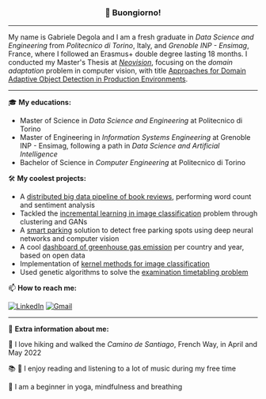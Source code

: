<h3 align="center">👋 Buongiorno!</h3>

---

My name is Gabriele Degola and I am a fresh graduate in *Data Science and Engineering* from *Politecnico di Torino*, Italy, and *Grenoble INP - Ensimag*, France, where I followed an Erasmus+ double degree lasting 18 months. I conducted my Master's Thesis at [*Neovision*](https://neovision.fr/en/), focusing on the *domain adaptation* problem in computer vision, with title [Approaches for Domain Adaptive Object Detection in Production Environments](http://webthesis.biblio.polito.it/id/eprint/22642).

---

🎓 **My educations:**
- Master of Science in *Data Science and Engineering* at Politecnico di Torino
- Master of Engineering in *Information Systems Engineering* at Grenoble INP - Ensimag, following a path in *Data Science and Artificial Intelligence*
- Bachelor of Science in *Computer Engineering* at Politecnico di Torino


🛠️ **My coolest projects:**
- A [distributed big data pipeline of book reviews](https://github.com/gabridego/book-reviews-processing), performing word count and sentiment analysis
- Tackled the [incremental learning in image classification](https://github.com/gabridego/MLDL20_Incremental_Learning) problem through clustering and GANs
- A [smart parking](https://colab.research.google.com/drive/1xyzOMMt3ZT2X23l-SyhueuMNpC89NG3t?usp=sharing) solution to detect free parking spots using deep neural networks and computer vision
- A cool [dashboard of greenhouse gas emission](https://github.com/gabridego/greenhouse-gas-emissions-dashboard) per country and year, based on open data
- Implementation of [kernel methods for image classification](https://github.com/gabridego/kernel-methods)
- Used genetic algorithms to solve the [examination timetabling problem](https://github.com/gabridego/timetabling-problem-solver)

<!--
projects to add:
- github repo for smart parking
- sentiment analysis for data science lab
- tesina mathematics in machine learning
- statistical methods for forecasting
- natural language processing: bert
-->


📫 **How to reach me:**

[![LinkedIn](https://img.shields.io/badge/linkedin-%230077B5.svg?style=for-the-badge&logo=linkedin&logoColor=white)](http://linkedin.com/in/gabrieledegola)
[![Gmail](https://img.shields.io/badge/Gmail-D14836?style=for-the-badge&logo=gmail&logoColor=white)](mailto:gabriele.degola@gmail.com)

---

🤠 **Extra information about me:**

🥾 I love hiking and walked the *Camino de Santiago*, French Way, in April and May 2022

📚 🎵 I enjoy reading and listening to a lot of music during my free time

🧘 I am a beginner in yoga, mindfulness and breathing

<!--
**gabridego/gabridego** is a ✨ _special_ ✨ repository because its `README.md` (this file) appears on your GitHub profile.

Here are some ideas to get you started:

- 🔭 I’m currently working on ...
- 🌱 I’m currently learning ...
- 👯 I’m looking to collaborate on ...
- 🤔 I’m looking for help with ...
- 💬 Ask me about ...
- 📫 How to reach me: ...
- 😄 Pronouns: ...
- ⚡ Fun fact: ...
-->
